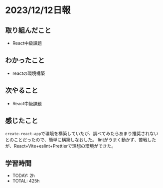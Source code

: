 # 2023/12/12日報
## 取り組んだこと
- React中級課題

## わかったこと
- reactの環境構築

## 次やること
- React中級課題

## 感じたこと
`create-react-app`で環境を構築していたが、調べてみたらあまり推奨されないとのことだったので、簡単に構築しなおした。
lintがうまく動かず、苦戦したが、React+Vite+eslint+Prettierで理想の環境ができた。  


## 学習時間
- TODAY: 2h
- TOTAL: 425h
